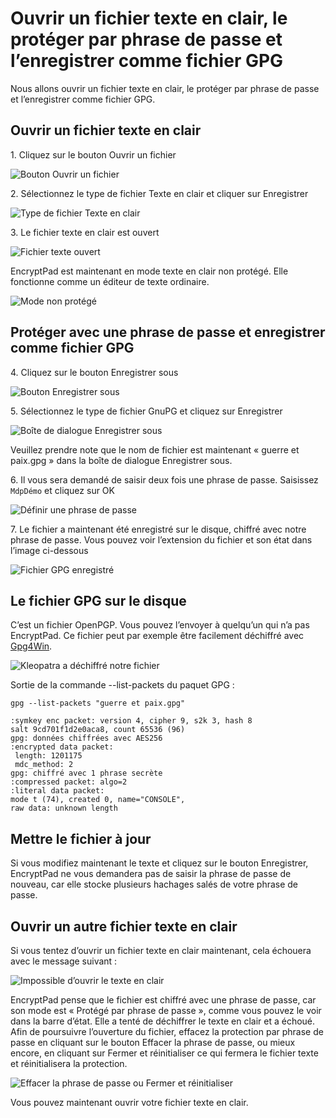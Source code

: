 # Ouvrir un fichier texte en clair, le protéger par phrase de passe et l’enregistrer comme fichier GPG

Nous allons ouvrir un fichier texte en clair, le protéger par phrase de passe et l’enregistrer comme fichier GPG.

## Ouvrir un fichier texte en clair

1\. Cliquez sur le bouton Ouvrir un fichier

![Bouton Ouvrir un fichier](images/open_text_file.png)

2\. Sélectionnez le type de fichier Texte en clair et cliquer sur Enregistrer

![Type de fichier Texte en clair](images/open_file_dialog_text_file.png)

3\. Le fichier texte en clair est ouvert

![Fichier texte ouvert](images/text_file_opened.png)

EncryptPad est maintenant en mode texte en clair non protégé. Elle fonctionne comme un éditeur de texte ordinaire.

![Mode non protégé](images/unprotected_status.png)

## Protéger avec une phrase de passe et enregistrer comme fichier GPG

4\. Cliquez sur le bouton Enregistrer sous

![Bouton Enregistrer sous](images/save_as_tool_button.png)

5\. Sélectionnez le type de fichier GnuPG et cliquez sur Enregistrer

![Boîte de dialogue Enregistrer sous](images/save_as_dialog.png)

Veuillez prendre note que le nom de fichier est maintenant « guerre et paix.gpg » dans la boîte de dialogue Enregistrer sous.

6\. Il vous sera demandé de saisir deux fois une phrase de passe. Saisissez `MdpDémo` et cliquez sur OK

![Définir une phrase de passe](images/set_passphrase.png)

7\. Le fichier a maintenant été enregistré sur le disque, chiffré avec notre phrase de passe. Vous pouvez voir l’extension du fichier et son état dans l’image ci-dessous

![Fichier GPG enregistré](images/gpg_file_saved.png)

## Le fichier GPG sur le disque

C’est un fichier OpenPGP. Vous pouvez l’envoyer à quelqu’un qui n’a pas EncryptPad. Ce fichier peut par exemple être facilement déchiffré avec [Gpg4Win](https://www.gpg4win.org/).

![Kleopatra a déchiffré notre fichier](images/kleopatra_decrypted.png)

Sortie de la commande --list-packets du paquet GPG :

`gpg --list-packets "guerre et paix.gpg"`<br/>

`:symkey enc packet: version 4, cipher 9, s2k 3, hash 8`<br/>
`salt 9cd701f1d2e0aca8, count 65536 (96)`<br/>
`gpg: données chiffrées avec AES256`<br/>
`:encrypted data packet:`<br/>
` length: 1201175`<br/>
` mdc_method: 2`<br/>
`gpg: chiffré avec 1 phrase secrète`<br/>
`:compressed packet: algo=2`<br/>
`:literal data packet:`<br/>
`mode t (74), created 0, name="CONSOLE",`<br/>
`raw data: unknown length`<br/>

## Mettre le fichier à jour

Si vous modifiez maintenant le texte et cliquez sur le bouton Enregistrer, EncryptPad ne vous demandera pas de saisir la phrase de passe de nouveau, car elle stocke plusieurs hachages salés de votre phrase de passe.

## Ouvrir un autre fichier texte en clair

Si vous tentez d’ouvrir un fichier texte en clair maintenant, cela échouera avec le message suivant :

![Impossible d’ouvrir le texte en clair](images/open_another_plain_text.png)

EncryptPad pense que le fichier est chiffré avec une phrase de passe, car son mode est « Protégé par phrase de passe », comme vous pouvez le voir dans la barre d’état. Elle a tenté de déchiffrer le texte en clair et a échoué. Afin de poursuivre l’ouverture du fichier, effacez la protection par phrase de passe en cliquant sur le bouton Effacer la phrase de passe, ou mieux encore, en cliquant sur Fermer et réinitialiser ce qui fermera le fichier texte et réinitialisera la protection.

![Effacer la phrase de passe ou Fermer et réinitialiser](images/clear_pwd_or_close_and_reset.png)

Vous pouvez maintenant ouvrir votre fichier texte en clair.